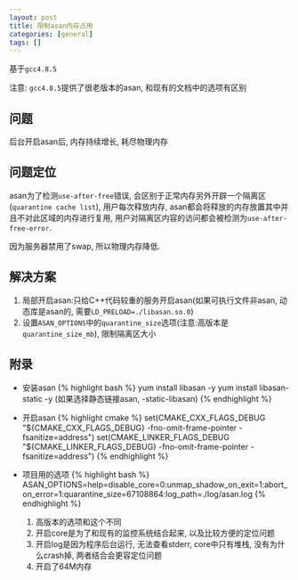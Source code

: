 ```yaml
---
layout: post
title: 限制asan内存占用
categories: [general]
tags: []
---
```


基于`gcc4.8.5`

注意: `gcc4.8.5`提供了很老版本的asan, 和现有的文档中的选项有区别

## 问题

后台开启asan后, 内存持续增长, 耗尽物理内存

## 问题定位

asan为了检测`use-after-free`错误, 会区别于正常内存另外开辟一个隔离区(`quarantine cache list`), 用户每次释放内存, asan都会将释放的内存放置其中并且不对此区域的内存进行复用, 用户对隔离区内容的访问都会被检测为`use-after-free-error`.

因为服务器禁用了swap, 所以物理内存降低.

## 解决方案

1. 局部开启asan:只给C++代码较重的服务开启asan(如果可执行文件非asan, 动态库是asan的, 需要`LD_PRELOAD=./libasan.so.0`)
1. 设置`ASAN_OPTIONS`中的`quarantine_size`选项(注意:高版本是`quarantine_size_mb`), 限制隔离区大小


## 附录
* 安装asan
{% highlight bash %}
yum install libasan -y
yum install libasan-static -y (如果选择静态链接asan, -static-libasan)
{% endhighlight %}

* 开启asan
{% highlight cmake %}
set(CMAKE_CXX_FLAGS_DEBUG "${CMAKE_CXX_FLAGS_DEBUG} -fno-omit-frame-pointer -fsanitize=address")
set(CMAKE_LINKER_FLAGS_DEBUG "${CMAKE_LINKER_FLAGS_DEBUG} -fno-omit-frame-pointer -fsanitize=address")
{% endhighlight %}

* 项目用的选项
{% highlight bash %}
ASAN_OPTIONS=help=disable_core=0:unmap_shadow_on_exit=1:abort_on_error=1:quarantine_size=67108864:log_path=./log/asan.log
{% endhighlight %}
    1. 高版本的选项和这个不同
    1. 开启core是为了和现有的监控系统结合起来, 以及比较方便的定位问题
    1. 开启log是因为程序后台运行, 无法查看stderr, core中只有堆栈, 没有为什么crash掉, 两者结合会更容定位问题
    1. 开启了64M内存